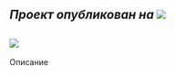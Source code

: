 *Проект опубликован на*    <a target="_blank" href="https://infostart.ru/1c/articles/2190404/"><img style="border:0px;" src="https://infostart.ru/bitrix/templates/sandbox_empty/assets/tpl/abo/img/logo.svg"></a>
---
<a target="_new" href="https://timeweb.cloud/?i=118883"><img style="border:0px;" src="https://wm.timeweb.ru/images/posters/728x90/728x90-5.jpg"></a>
---
Описание
